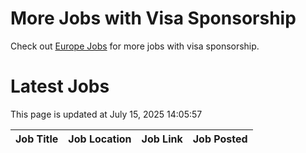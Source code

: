 # More Jobs with Visa Sponsorship

Check out [Europe Jobs](https://github.com/sureshparimi/europejobs#latest-jobs) for more jobs with visa sponsorship.

# Latest Jobs

This page is updated at July 15, 2025 14:05:57

| Job Title | Job Location | Job Link | Job Posted |
| --- | --- | --- | --- |
